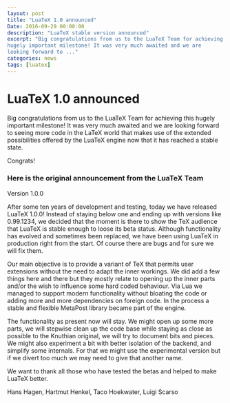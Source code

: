 ```yaml
---
layout: post
title: "LuaTeX 1.0 announced"
Date: 2016-09-29 00:00:00
description: "LuaTeX stable version announced"
excerpt: "Big congratulations from us to the LuaTeX Team for achieving this
hugely important milestone! It was very much awaited and we are
looking forward to ..."
categories: news
tags: [luatex]
---
```


# LuaTeX 1.0 announced


Big congratulations from us to the LuaTeX Team for achieving this
hugely important milestone! It was very much awaited and we are
looking forward to seeing more code in the LaTeX world that makes use
of the extended possibilities offered by the LuaTeX engine now that it
has reached a stable state.

Congrats!



### Here is the original announcement from the LuaTeX Team

   Version 1.0.0

   After some ten years of development and testing, today we have released
   LuaTeX 1.0.0! Instead of staying below one and ending up with versions
   like 0.99.1234, we decided that the moment is there to show the TeX
   audience that LuaTeX is stable enough to loose its beta status. Although
   functionality has evolved and sometimes been replaced, we have been using
   LuaTeX in production right from the start. Of course there are bugs
   and for sure we will fix them.

   Our main objective is to provide a variant of TeX that permits user
   extensions without the need to adapt the inner workings. We did add a few
   things here and there but they mostly relate to opening up the inner parts
   and/or the wish to influence some hard coded behaviour. Via Lua we managed
   to support modern functionality without bloating the code or adding more
   and more dependencies on foreign code. In the process a stable and flexible
   MetaPost library became part of the engine.

   The functionality as present now will stay. We might open up some more
   parts, we will stepwise clean up the code base while staying as close as
   possible to the Knuthian original, we will try to document bits and pieces.
   We might also experiment a bit with better isolation of the backend, and
   simplify some internals. For that we might use the experimental version
   but if we divert too much we may need to give that another name.

   We want to thank all those who have tested the betas and helped to make
   LuaTeX better.

   Hans Hagen,
   Hartmut Henkel,
   Taco Hoekwater,
   Luigi Scarso
